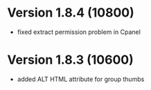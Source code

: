 # Version 1.8.4 (10800)
- fixed extract permission problem in Cpanel

# Version 1.8.3 (10600)
- added ALT HTML attribute for group thumbs